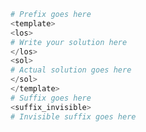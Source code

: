 ```python test.py -r 'python test.py'
# Prefix goes here
<template>
<los>
# Write your solution here
</los>
<sol>
# Actual solution goes here
</sol>
</template>
# Suffix goes here
<suffix_invisible>
# Invisible suffix goes here
```